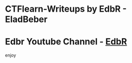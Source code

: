 # CTFlearn-Writeups by EdbR - EladBeber
# Edbr Youtube Channel - [EdbR](https://www.youtube.com/channel/UCoD5lhTM5qtEKiFkhsDECkQ?view_as=subscriber)
enjoy
